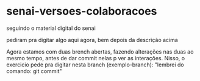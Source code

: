 # senai-versoes-colaboracoes
seguindo o material digital do senai

pediram pra digitar algo aqui agora, bem depois da descrição acima









Agora estamos com duas brench abertas, fazendo alterações nas duas ao mesmo tempo, antes de dar commit nelas p ver
as interações. Nisso, o exercicio pede pra digitar nesta branch (exemplo-branch):
"lembrei do comando: git commit"